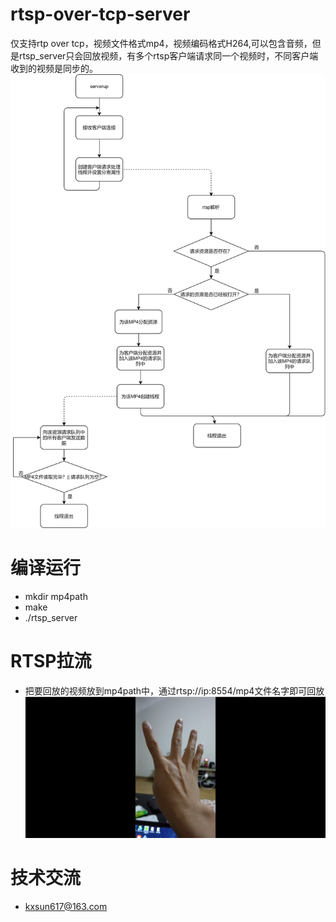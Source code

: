 # rtsp-over-tcp-server
仅支持rtp over tcp，视频文件格式mp4，视频编码格式H264,可以包含音频，但是rtsp_server只会回放视频，有多个rtsp客户端请求同一个视频时，不同客户端收到的视频是同步的。
![alt text](设计图.jpg)

# 编译运行
* mkdir mp4path
* make
* ./rtsp_server

# RTSP拉流
* 把要回放的视频放到mp4path中，通过rtsp://ip:8554/mp4文件名字即可回放
![alt text](256d12eca934b11f0c11932b529cc85.png)

# 技术交流
* kxsun617@163.com
